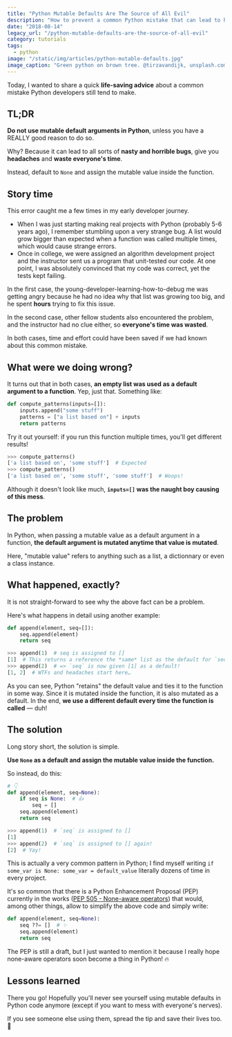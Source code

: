 ```yaml
---
title: "Python Mutable Defaults Are The Source of All Evil"
description: "How to prevent a common Python mistake that can lead to horrible bugs and waste everyone's time."
date: "2018-08-14"
legacy_url: "/python-mutable-defaults-are-the-source-of-all-evil"
category: tutorials
tags:
  - python
image: "/static/img/articles/python-mutable-defaults.jpg"
image_caption: "Green python on brown tree. @tirzavandijk, unsplash.com"
---
```


Today, I wanted to share a quick **life-saving advice** about a common mistake Python developers still tend to make.

## TL;DR

**Do not use mutable default arguments in Python**, unless you have a REALLY good reason to do so.

Why? Because it can lead to all sorts of **nasty and horrible bugs**, give you **headaches** and **waste everyone's time**.

Instead, default to `None` and assign the mutable value inside the function.

## Story time

This error caught me a few times in my early developer journey.

- When I was just starting making real projects with Python (probably 5-6 years ago), I remember stumbling upon a very strange bug. A list would grow bigger than expected when a function was called multiple times, which would cause strange errors.
- Once in college, we were assigned an algorithm development project and the instructor sent us a program that unit-tested our code. At one point, I was absolutely convinced that my code was correct, yet the tests kept failing.

In the first case, the young-developer-learning-how-to-debug me was getting angry because he had no idea why that list was growing too big, and he spent **hours** trying to fix this issue.

In the second case, other fellow students also encountered the problem, and the instructor had no clue either, so **everyone's time was wasted**.

In both cases, time and effort could have been saved if we had known about this common mistake.

## What were we doing wrong?

It turns out that in both cases, **an empty list was used as a default argument to a function**. Yep, just that. Something like:

```python
def compute_patterns(inputs=[]):
    inputs.append("some stuff")
    patterns = ["a list based on"] + inputs
    return patterns
```

Try it out yourself: if you run this function multiple times, you'll get different results!

```python
>>> compute_patterns()
['a list based on', 'some stuff']  # Expected
>>> compute_patterns()
['a list based on', 'some stuff', 'some stuff']  # Woops!
```

Although it doesn't look like much, **`inputs=[]` was the naught boy causing of this mess**.

## The problem

In Python, when passing a mutable value as a default argument in a function, **the default argument is mutated anytime that value is mutated**.

Here, "mutable value" refers to anything such as a list, a dictionnary or even a class instance.

## What happened, exactly?

It is not straight-forward to see why the above fact can be a problem.

Here's what happens in detail using another example:

```python
def append(element, seq=[]):
    seq.append(element)
    return seq
```

```python
>>> append(1)  # seq is assigned to []
[1]  # This returns a reference the *same* list as the default for `seq`
>>> append(2)  # => `seq` is now given [1] as a default!
[1, 2]  # WTFs and headaches start here…
```

As you can see, Python "retains" the default value and ties it to the function in some way. Since it is mutated inside the function, it is also mutated as a default. In the end, **we use a different default every time the function is called** — duh!

## The solution

Long story short, the solution is simple.

**Use `None` as a default and assign the mutable value inside the function.**

So instead, do this:

```python
# 👇
def append(element, seq=None):
    if seq is None:  # 👍
        seq = []
    seq.append(element)
    return seq
```

```python
>>> append(1)  # `seq` is assigned to []
[1]
>>> append(2)  # `seq` is assigned to [] again!
[2]  # Yay!
```

This is actually a very common pattern in Python; I find myself writing `if some_var is None: some_var = default_value` literally dozens of time in every project.

It's so common that there is a Python Enhancement Proposal (PEP) currently in the works ([PEP 505 - None-aware operators](https://www.python.org/dev/peps/pep-0505/#syntax-and-semantics)) that would, among other things, allow to simplify the above code and simply write:

<!--exdown-skip-->
```python
def append(element, seq=None):
    seq ??= []  # ✨
    seq.append(element)
    return seq
```

The PEP is still a draft, but I just wanted to mention it because I really hope none-aware operators soon become a thing in Python! 🔥

## Lessons learned

There you go! Hopefully you'll never see yourself using mutable defaults in Python code anymore (except if you want to mess with everyone's nerves).

If you see someone else using them, spread the tip and save their lives too. 🙏
